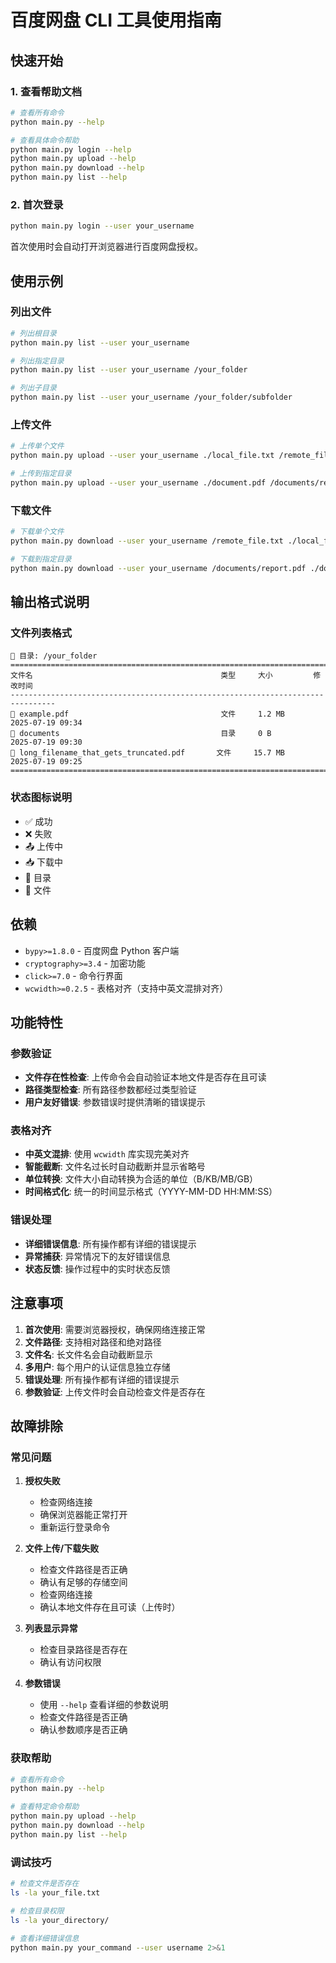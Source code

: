 # 百度网盘 CLI 工具使用指南

## 快速开始

### 1. 查看帮助文档
```bash
# 查看所有命令
python main.py --help

# 查看具体命令帮助
python main.py login --help
python main.py upload --help
python main.py download --help
python main.py list --help
```

### 2. 首次登录
```bash
python main.py login --user your_username
```
首次使用时会自动打开浏览器进行百度网盘授权。

## 使用示例

### 列出文件
```bash
# 列出根目录
python main.py list --user your_username

# 列出指定目录
python main.py list --user your_username /your_folder

# 列出子目录
python main.py list --user your_username /your_folder/subfolder
```

### 上传文件
```bash
# 上传单个文件
python main.py upload --user your_username ./local_file.txt /remote_file.txt

# 上传到指定目录
python main.py upload --user your_username ./document.pdf /documents/report.pdf
```

### 下载文件
```bash
# 下载单个文件
python main.py download --user your_username /remote_file.txt ./local_file.txt

# 下载到指定目录
python main.py download --user your_username /documents/report.pdf ./downloads/report.pdf
```

## 输出格式说明

### 文件列表格式
```
📁 目录: /your_folder
================================================================================
文件名                                          类型     大小         修改时间
--------------------------------------------------------------------------------
📄 example.pdf                                  文件     1.2 MB      2025-07-19 09:34
📁 documents                                    目录     0 B         2025-07-19 09:30
📄 long_filename_that_gets_truncated.pdf       文件     15.7 MB     2025-07-19 09:25
================================================================================
```

### 状态图标说明
- ✅ 成功
- ❌ 失败
- 📤 上传中
- 📥 下载中
- 📁 目录
- 📄 文件

## 依赖

- `bypy>=1.8.0` - 百度网盘 Python 客户端
- `cryptography>=3.4` - 加密功能
- `click>=7.0` - 命令行界面
- `wcwidth>=0.2.5` - 表格对齐（支持中英文混排对齐）

## 功能特性

### 参数验证
- **文件存在性检查**: 上传命令会自动验证本地文件是否存在且可读
- **路径类型检查**: 所有路径参数都经过类型验证
- **用户友好错误**: 参数错误时提供清晰的错误提示

### 表格对齐
- **中英文混排**: 使用 `wcwidth` 库实现完美对齐
- **智能截断**: 文件名过长时自动截断并显示省略号
- **单位转换**: 文件大小自动转换为合适的单位（B/KB/MB/GB）
- **时间格式化**: 统一的时间显示格式（YYYY-MM-DD HH:MM:SS）

### 错误处理
- **详细错误信息**: 所有操作都有详细的错误提示
- **异常捕获**: 异常情况下的友好错误信息
- **状态反馈**: 操作过程中的实时状态反馈

## 注意事项

1. **首次使用**: 需要浏览器授权，确保网络连接正常
2. **文件路径**: 支持相对路径和绝对路径
3. **文件名**: 长文件名会自动截断显示
4. **多用户**: 每个用户的认证信息独立存储
5. **错误处理**: 所有操作都有详细的错误提示
6. **参数验证**: 上传文件时会自动检查文件是否存在

## 故障排除

### 常见问题

1. **授权失败**
   - 检查网络连接
   - 确保浏览器能正常打开
   - 重新运行登录命令

2. **文件上传/下载失败**
   - 检查文件路径是否正确
   - 确认有足够的存储空间
   - 检查网络连接
   - 确认本地文件存在且可读（上传时）

3. **列表显示异常**
   - 检查目录路径是否存在
   - 确认有访问权限

4. **参数错误**
   - 使用 `--help` 查看详细的参数说明
   - 检查文件路径是否正确
   - 确认参数顺序是否正确

### 获取帮助
```bash
# 查看所有命令
python main.py --help

# 查看特定命令帮助
python main.py upload --help
python main.py download --help
python main.py list --help
```

### 调试技巧
```bash
# 检查文件是否存在
ls -la your_file.txt

# 检查目录权限
ls -la your_directory/

# 查看详细错误信息
python main.py your_command --user username 2>&1
``` 
